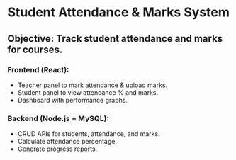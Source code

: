 # Student Attendance & Marks System
## Objective: Track student attendance and marks for courses.
###	Frontend (React):
- Teacher panel to mark attendance & upload marks.
- Student panel to view attendance % and marks.
- Dashboard with performance graphs.

###	Backend (Node.js + MySQL):
- CRUD APIs for students, attendance, and marks.
- Calculate attendance percentage.
- Generate progress reports.